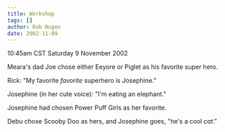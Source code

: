 ```yaml
---
title: Workshop
tags: []
author: Rob Nugen
date: 2002-11-09
---
```


<p class=date>10:45am CST Saturday 9 November 2002</p>

<p>Meara's dad Joe chose either Eeyore or Piglet as his favorite super
hero.</p>

<p>Rick: "My favorite <em>favorite</em> superhero is Josephine."</p>

<p>Josephine (in her cute voice): "I'm eating an elephant."</p>

<p>Josephine had chosen Power Puff Girls as her favorite.</p>

<p>Debu chose Scooby Doo as hers, and Josephine goes, "he's a cool
<em>cat</em>."</p>

